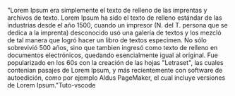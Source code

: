 "Lorem Ipsum era simplemente el texto de relleno de las imprentas y archivos de texto.
 Lorem Ipsum ha sido el texto de relleno estándar de las industrias desde el año 1500,
  cuando un impresor (N. del T. persona que se dedica a la imprenta) desconocido usó una 
  galería de textos y los mezcló de tal manera que logró hacer un libro de textos 
  especimen. No sólo sobrevivió 500 años, sino que tambien ingresó como texto de relleno 
  en documentos electrónicos, quedando esencialmente igual al original. Fue popularizado 
  en los 60s con la creación de las hojas "Letraset", las cuales contenian pasajes de 
  Lorem Ipsum, y más recientemente con software de autoedición, como por ejemplo Aldus 
  PageMaker, el cual incluye versiones de Lorem Ipsum."Tuto-vscode